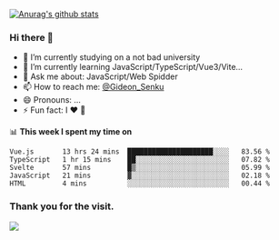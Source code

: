[![Anurag's github stats](https://github-readme-stats.vercel.app/api?username=gideonsenku)](https://github.com/anuraghazra/github-readme-stats)
### Hi there 👋
- 🔭 I’m currently studying on a not bad university 
- 🌱 I’m currently learning JavaScript/TypeScript/Vue3/Vite...
- 💬 Ask me about: JavaScript/Web Spidder 
- 📫 How to reach me: [@Gideon_Senku](https://t.me/Gideon_Senku)
- 😄 Pronouns: ...
- ⚡ Fun fact: I ❤️ 🎵

📊 **This week I spent my time on**
<!--START_SECTION:waka-->
```text
Vue.js       13 hrs 24 mins  █████████████████████░░░░   83.56 % 
TypeScript   1 hr 15 mins    ██░░░░░░░░░░░░░░░░░░░░░░░   07.82 % 
Svelte       57 mins         █▒░░░░░░░░░░░░░░░░░░░░░░░   05.99 % 
JavaScript   21 mins         ▓░░░░░░░░░░░░░░░░░░░░░░░░   02.18 % 
HTML         4 mins          ░░░░░░░░░░░░░░░░░░░░░░░░░   00.44 % 
```
<!--END_SECTION:waka-->


### Thank you for the visit.
![](http://profile-counter.glitch.me/gideonsenku/count.svg)
<!--
**GideonSenku/GideonSenku** is a ✨ _special_ ✨ repository because its `README.md` (this file) appears on your GitHub profile.

Here are some ideas to get you started:

- 🔭 I’m currently working on ...
- 🌱 I’m currently learning ...
- 👯 I’m looking to collaborate on ...
- 🤔 I’m looking for help with ...
- 💬 Ask me about ...
- 📫 How to reach me: ...
- 😄 Pronouns: ...
- ⚡ Fun fact: ...
-->
